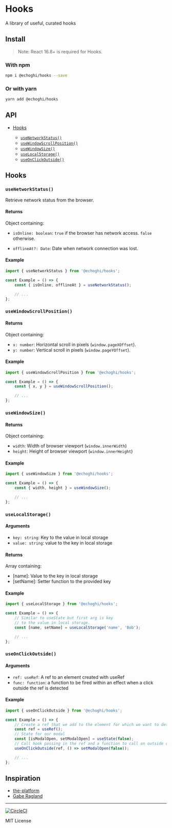 # Hooks

A library of useful, curated hooks

## Install

> Note: React 16.8+ is required for Hooks.

### With npm

```sh
npm i @echoghi/hooks --save
```

### Or with yarn

```sh
yarn add @echoghi/hooks
```

## API

-   [Hooks](#hooks)

    -   [`useNetworkStatus()`](#useNetworkStatus)
    -   [`useWindowScrollPosition()`](#useWindowScrollPosition)
    -   [`useWindowSize()`](#useWindowSize)
    -   [`useLocalStorage()`](#useLocalStorage)
    -   [`useOnClickOutside()`](#useOnClickOutside)

## Hooks

### `useNetworkStatus()`

Retrieve network status from the browser.

#### Returns

Object containing:

-   `isOnline: boolean`: `true` if the browser has network access. `false`
    otherwise.

-   `offlineAt?: Date`: Date when network connection was lost.

#### Example

```js
import { useNetworkStatus } from '@echoghi/hooks';

const Example = () => {
    const { isOnline, offlineAt } = useNetworkStatus();

    // ...
};
```

### `useWindowScrollPosition()`

#### Returns

Object containing:

-   `x: number`: Horizontal scroll in pixels (`window.pageXOffset`).
-   `y: number`: Vertical scroll in pixels (`window.pageYOffset`).

#### Example

```js
import { useWindowScrollPosition } from '@echoghi/hooks';

const Example = () => {
    const { x, y } = useWindowScrollPosition();

    // ...
};
```

### `useWindowSize()`

#### Returns

Object containing:

-   `width`: Width of browser viewport (`window.innerWidth`)
-   `height`: Height of browser viewport (`window.innerHeight`)

#### Example

```js
import { useWindowSize } from '@echoghi/hooks';

const Example = () => {
    const { width, height } = useWindowSize();

    // ...
};
```

### `useLocalStorage()`

#### Arguments

-   `key: string`: Key to the value in local storage
-   `value: string`: value to the key in local storage

#### Returns

Array containing:

-   [name]: Value to the key in local storage
-   [setName]: Setter function to the provided key

#### Example

```js
import { useLocalStorage } from '@echoghi/hooks';

const Example = () => {
    // Similar to useState but first arg is key
    // to the value in local storage.
    const [name, setName] = useLocalStorage('name', 'Bob');

    // ...
};
```

### `useOnClickOutside()`

#### Arguments

-   `ref: useRef`: A ref to an element created with useRef
-   `func: function`: a function to be fired within an effect when a click outside the ref is detected

#### Example

```js
import { useOnClickOutside } from '@echoghi/hooks';

const Example = () => {
    // Create a ref that we add to the element for which we want to detect outside clicks
    const ref = useRef();
    // State for our modal
    const [isModalOpen, setModalOpen] = useState(false);
    // Call hook passing in the ref and a function to call on outside click
    useOnClickOutside(ref, () => setModalOpen(false));

    // ...
};
```

## Inspiration

-   [the-platform](https://github.com/jaredpalmer/the-platform)
-   [Gabe Ragland](https://usehooks.com/)

---

[![CircleCI](https://circleci.com/gh/echoghi/hooks.svg?style=svg)](https://circleci.com/gh/echoghi/hooks)

MIT License
